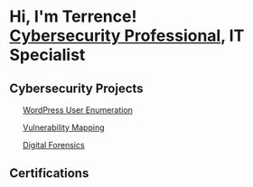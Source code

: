 <h1>Hi, I'm Terrence! <br/><a href="https://github.com/TerrenceBobb"></a> <a href="https://www.linkedin.com/in/terrence-bobb-40651317b/">Cybersecurity Professional</a>, <a> IT Specialist</a> </a></h1>

<h2>Cybersecurity Projects </h2>
<ul> <a href="https://github.com/CoBlush/Mitigating-WordPress-REST-API-USER-Enumeration"> WordPress User Enumeration</a> </ul>
<ul> <a href="https://github.com/CoBlush/Vulnerability-Identification-and-Network-Mapping"> Vulnerability Mapping</a> </ul>
<ul> <a href="https://github.com/CoBlush/-Autopsy-Forensic-Tool"> Digital Forensics </a> </ul>

<h2>Certifications</h2>


